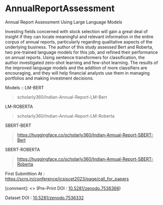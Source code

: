 # AnnualReportAssessment
Annual Report Assessment Using Large Language Models

Investing fields concerned with stock selection will gain a great deal of insight if they can locate meaningful and relevant information in the entire corpus of annual reports, particularly regarding qualitative aspects of the underlying business. The author of this study assessed Bert and Roberta, two pre-trained language models for this job, and refined their performance on annual reports. Using sentence transformers for classification, the author investigated zero-shot learning and few-shot learning. The results of the improved language models and the addition of more classifiers are encouraging, and they will help financial analysts use them in managing portfolios and making investment decisions.

Models ::
LM-BERT
> scholarly360/Indian-Annual-Report-LM-Bert

LM-ROBERTA
> scholarly360/Indian-Annual-Report-LM-Roberta

SBERT-BERT
> https://huggingface.co/scholarly360/Indian-Annual-Report-SBERT-Bert

SBERT-ROBERTA
> https://huggingface.co/scholarly360/Indian-Annual-Report-SBERT-Roberta

First Submittion At : https://scrs.in/conference/icsiscet2023/page/call_for_papers

[comment]: <> (Pre-Print DOI : [10.5281/zenodo.7536366](https://zenodo.org/record/7536366))

Dataset   DOI : [10.5281/zenodo.7536332](https://zenodo.org/record/7536332)
